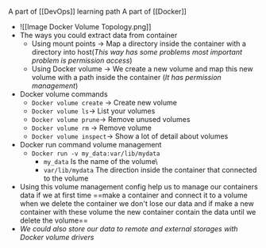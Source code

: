 A part of [[DevOps]] learning path
 A part of [[Docker]]

- ![[Image Docker Volume Topology.png]]
- The ways you could extract data from container
	- Using mount points -> Map a directory inside the container with a directory into host(*This way has some problems most important problem is permission access*)
	- Using Docker volume -> We create a new volume and map this new volume with a path inside the container (*It has permission management*)
- Docker volume commands 
	- `Docker volume create` -> Create new volume
	- `Docker volume ls`-> List your volumes
	- `Docker volume prune`-> Remove unused volumes
	- `Docker volume rm` -> Remove volume
	- `Docker volume inspect`-> Show a lot of detail about volumes 
- Docker run command volume management
	- `Docker run -v my_data:var/lib/mydata`
		- `my_data` Is the name of the volume\
		- `var/lib/mydata` The direction inside the container that connected to the volume
- Using this volume management config help us to manage our containers data if we at first time ==make a container and connect it to a volume when we delete the container we don't lose our data and if make a new container with these volume the new container contain the data until we delete the volume== 
- *We could also store our data to remote and external storages with Docker volume drivers*